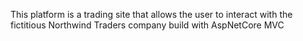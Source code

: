 This platform is a trading site that allows the user to interact with the fictitious Northwind Traders company build with AspNetCore MVC
